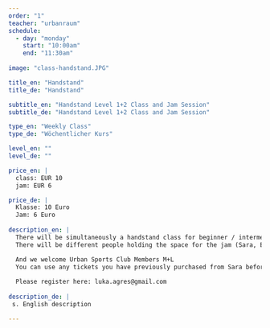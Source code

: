 ```yaml
---
order: "1"
teacher: "urbanraum"
schedule:
  - day: "monday"
    start: "10:00am"
    end: "11:30am"
    
image: "class-handstand.JPG"

title_en: "Handstand"
title_de: "Handstand"

subtitle_en: "Handstand Level 1+2 Class and Jam Session"
subtitle_de: "Handstand Level 1+2 Class and Jam Session"

type_en: "Weekly Class"
type_de: "Wöchentlicher Kurs"

level_en: ""
level_de: ""

price_en: |
  class: EUR 10   
  jam: EUR 6

price_de: |
  Klasse: 10 Euro   
  Jam: 6 Euro
  
description_en: |
  There will be simultaneously a handstand class for beginner / intermediate level happening as well as an open jam for people that want to come and train together - but don’t necessarily want to follow a class. The space is big enough to do both at the same time and the idea is that we start to create a little handstand community and meet and train together.
  There will be different people holding the space for the jam (Sara, Emily, Dominique,...) and Luka & Mia will give the class, or somebody else if they’re not available.

  And we welcome Urban Sports Club Members M+L  
  You can use any tickets you have previously purchased from Sara before for the class or open training.   
  
  Please register here: luka.agres@gmail.com
  
description_de: |
 s. English description

---
```


